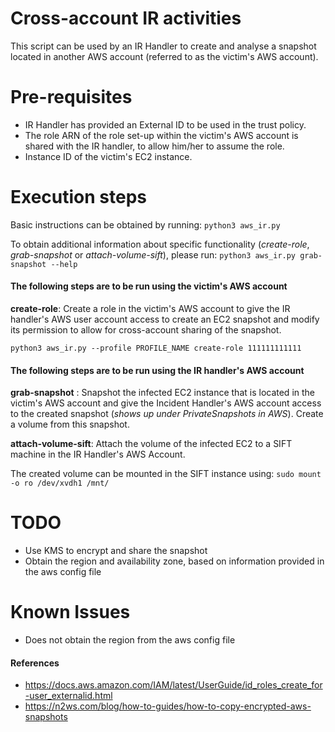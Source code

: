 # Cross-account IR activities
This script can be used by an IR Handler to create and analyse a snapshot located in another AWS account (referred to as the victim's AWS account).

# Pre-requisites
* IR Handler has provided an External ID to be used in the trust policy.
* The role ARN of the role set-up within the victim's AWS account is shared with the IR handler, to allow him/her to assume the role.
* Instance ID of the victim's EC2 instance.

# Execution steps
Basic instructions can be obtained by running:
`python3 aws_ir.py`

To obtain additional information about specific functionality (_create-role_, _grab-snapshot_ or _attach-volume-sift_), please run:
`python3 aws_ir.py grab-snapshot --help`

#### The following steps are to be run using the victim's AWS account
**create-role**: Create a role in the victim's AWS account to give the IR handler's AWS user account access to create an EC2 snapshot and modify its permission to allow for cross-account sharing of the snapshot.

`python3 aws_ir.py --profile PROFILE_NAME create-role 111111111111`


#### The following steps are to be run using the IR handler's AWS account
**grab-snapshot** : Snapshot the infected EC2 instance that is located in the victim's AWS account and give the Incident Handler's AWS account access to the created snapshot (_shows up under PrivateSnapshots in AWS_). Create a volume from this snapshot.

**attach-volume-sift**: Attach the volume of the infected EC2 to a SIFT machine in the IR Handler's AWS Account.

The created volume can be mounted in the SIFT instance using:
`sudo mount -o ro /dev/xvdh1 /mnt/`


# TODO
* Use KMS to encrypt and share the snapshot
* Obtain the region and availability zone, based on information provided in the aws config file

# Known Issues
* Does not obtain the region from the aws config file

#### References
* https://docs.aws.amazon.com/IAM/latest/UserGuide/id_roles_create_for-user_externalid.html
* https://n2ws.com/blog/how-to-guides/how-to-copy-encrypted-aws-snapshots
